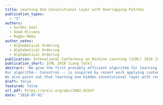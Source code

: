 ```yaml
---
title: Learning One Convolutional Layer with Overlapping Patches
publication_types:
  - "1"
authors:
  - Surbhi Goel
  - Adam Klivans
  - Raghu Meka
author_notes:
  - Alphabetical Ordering
  - Alphabetical Ordering
  - Alphabetical Ordering
publication: Intenational Conference on Machine Learning (ICML) 2018 [Long Talk]
publication_short: ICML 2018 [Long Talk]
abstract: 'We give the first provably efficient algorithm for learning a one hidden layer convolutional network with respect to a general class of (potentially overlapping) patches. Additionally, our algorithm requires only mild conditions on the underlying distribution. We prove that our framework captures commonly used schemes from computer vision, including one-dimensional and two-dimensional "patch and stride" convolutions.
Our algorithm-- Convotron -- is inspired by recent work applying isotonic regression to learning neural networks. Convotron uses a simple, iterative update rule that is stochastic in nature and tolerant to noise (requires only that the conditional mean function is a one layer convolutional network, as opposed to the realizable setting). In contrast to gradient descent, Convotron requires no special initialization or learning-rate tuning to converge to the global optimum.
We also point out that learning one hidden convolutional layer with respect to a Gaussian distribution and just one disjoint patch P (the other patches may be arbitrary) is easy in the following sense: Convotron can efficiently recover the hidden weight vector by updating only in the direction of P.'
draft: false
featured: false
url_pdf: https://arxiv.org/abs/1802.02547
date: "2018-07-01"
---
```

